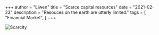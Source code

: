 +++
author = "Liwen"
title = "Scarce capital resources"
date = "2021-02-23"
description = "Resouces on the earth are utterly limited."
tags = [
    "Financial Market",
]
+++

![Scarcity](https://livian1107.github.io/blog/images/scarcity.jpg)
